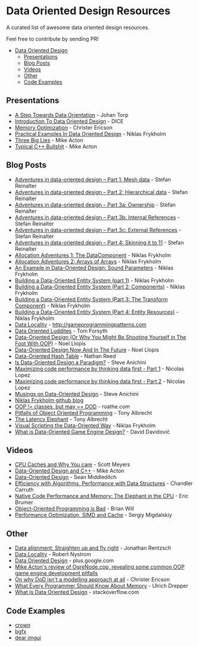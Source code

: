 # Data Oriented Design Resources

A curated list of awesome data oriented design resources.

Feel free to contribute by sending PR!

- [Data Oriented Design](#data-oriented-design-resources)
    - [Presentations](#presentations)
    - [Blog Posts](#blog-posts)
    - [Videos](#videos)
    - [Other](#other)
    - [Code Examples](#code-examples)

## Presentations

* [A Step Towards Data Orientation](http://www.slideshare.net/DICEStudio/a-step-towards-data-orientation) - Johan Torp
* [Introduction To Data Oriented Design](http://www.slideshare.net/DICEStudio/introduction-to-data-oriented-design) - DICE
* [Memory Optimization](http://www.research.scea.com/research/pdfs/GDC2003_Memory_Optimization_18Mar03.pdf) - Christer Ericson
* [Practical Examples In Data Oriented Design](https://docs.google.com/presentation/d/17Bzle0w6jz-1ndabrvC5MXUIQ5jme0M8xBF71oz-0Js/present?slide=id.i0) - Niklas Frykholm
* [Three Big Lies](http://cellperformance.beyond3d.com/articles/2008/03/three-big-lies.html) - Mike Acton
* [Typical C++ Bullshit](http://macton.smugmug.com/gallery/8936708_T6zQX#!i=593426709&k=ZX4pZ) - Mike Acton

## Blog Posts

* [Adventures in data-oriented design – Part 1: Mesh data](https://molecularmusings.wordpress.com/2011/11/03/adventures-in-data-oriented-design-part-1-mesh-data-3/) - Stefan Reinalter
* [Adventures in data-oriented design – Part 2: Hierarchical data](https://molecularmusings.wordpress.com/2013/02/22/adventures-in-data-oriented-design-part-2-hierarchical-data/) - Stefan Reinalter
* [Adventures in data-oriented design – Part 3a: Ownership](https://molecularmusings.wordpress.com/2013/05/02/adventures-in-data-oriented-design-part-3a-ownership/) - Stefan Reinalter
* [Adventures in data-oriented design – Part 3b: Internal References](https://molecularmusings.wordpress.com/2013/05/17/adventures-in-data-oriented-design-part-3b-internal-references/) - Stefan Reinalter
* [Adventures in data-oriented design – Part 3c: External References](https://molecularmusings.wordpress.com/2013/07/24/adventures-in-data-oriented-design-part-3c-external-references/) - Stefan Reinalter
* [Adventures in data-oriented design – Part 4: Skinning it to 11](https://molecularmusings.wordpress.com/2013/08/22/adventures-in-data-oriented-design-part-4-skinning-it-to-11/) - Stefan Reinalter
* [Allocation Adventures 1: The DataComponent](http://bitsquid.blogspot.it/2015/06/allocation-adventures-1-datacomponent.html) - Niklas Frykholm
* [Allocation Adventures 2: Arrays of Arrays](http://bitsquid.blogspot.it/2015/06/allocation-adventures-2-arrays-of-arrays.html) - Niklas Frykholm
* [An Example in Data-Oriented Design: Sound Parameters](http://bitsquid.blogspot.it/2011/11/example-in-data-oriented-design-sound.html) - Niklas Frykholm
* [Building a Data-Oriented Entity System (part 1)](http://bitsquid.blogspot.it/2014/08/building-data-oriented-entity-system.html) - Niklas Frykholm
* [Building a Data-Oriented Entity System (Part 2: Components)](http://bitsquid.blogspot.it/2014/09/building-data-oriented-entity-system.html) - Niklas Frykholm
* [Building a Data-Oriented Entity System (Part 3: The Transform Component)](http://bitsquid.blogspot.it/2014/10/building-data-oriented-entity-system.html) - Niklas Frykholm
* [Building a Data-Oriented Entity System (Part 4: Entity Resources)](http://bitsquid.blogspot.it/2014/10/building-data-oriented-entity-system_10.html) - Niklas Frykholm
* [Data Locality](http://gameprogrammingpatterns.com/data-locality.html) - http://gameprogrammingpatterns.com
* [Data Oriented Luddites](http://home.comcast.net/~tom_forsyth/blog.wiki.html#[[Data%20Oriented%20Luddites]]) - Tom Forsyth
* [Data-Oriented Design (Or Why You Might Be Shooting Yourself in The Foot With OOP)](http://gamesfromwithin.com/data-oriented-design) - Noel Llopis
* [Data-Oriented Design Now And In The Future](http://gamesfromwithin.com/data-oriented-design-now-and-in-the-future) - Noel Llopis
* [Data-Oriented Hash Table](http://www.reedbeta.com/blog/2015/01/12/data-oriented-hash-table/) - Nathan Reed
* [Is Data-Oriented Design a Paradigm?](http://solid-angle.blogspot.it/2010/12/is-data-oriented-design-paradigm.html) - Steve Anichini
* [Maximizing code performance by thinking data first - Part 1](https://fuzzyreflection.com/2016/07/14/maximizing-code-performance-by-thinking-data-first-part-1/) - Nicolas Lopez
* [Maximizing code performance by thinking data first - Part 2](https://fuzzyreflection.com/2016/08/15/maximizing-code-performance-by-thinking-data-first-part-2/) - Nicolas Lopez
* [Musings on Data-Oriented Design](http://solid-angle.blogspot.it/2010/02/musings-on-data-oriented-design.html) - Steve Anichini
* [Niklas Frykholm github blog](https://github.com/niklasfrykholm/blog)
* [OOP != classes, but may == DOD](https://roathe.wordpress.com/2010/03/22/oop-classes-but-may-dod/) - roathe.com
* [Pitfalls of Object Oriented Programming](http://www.slideshare.net/EmanWebDev/pitfalls-of-object-oriented-programminggcap09) - Tony Albrecht
* [The Latency Elephant](http://seven-degrees-of-freedom.blogspot.it/2009/10/latency-elephant.html) - Tony Albrecht
* [Visual Scripting the Data-Oriented Way](http://bitsquid.blogspot.it/2010/09/visual-scripting-data-oriented-way.html) - Niklas Frykholm
* [What is Data-Oriented Game Engine Design?](http://gamedevelopment.tutsplus.com/articles/what-is-data-oriented-game-engine-design--cms-21052) - David Davidović

## Videos

* [CPU Caches and Why You care](https://vimeo.com/97337258) - Scott Meyers
* [Data-Oriented Design and C++](https://www.youtube.com/watch?v=rX0ItVEVjHc) - Mike Acton
* [Data-Oriented Design](https://www.youtube.com/watch?v=16ZF9XqkfRY) - Sean Middleditch
* [Efficiency with Algorithms, Performance with Data Structures](https://www.youtube.com/watch?v=fHNmRkzxHWs&list=WL&index=1) - Chandler Carruth
* [Native Code Performance and Memory: The Elephant in the CPU](https://channel9.msdn.com/Events/Build/2013/4-329) - Eric Brumer
* [Object-Oriented Programming is Bad](https://www.youtube.com/watch?v=QM1iUe6IofM) - Brian Will
* [Performance Optimization, SIMD and Cache](https://www.youtube.com/watch?v=Nsf2_Au6KxU) - Sergiy Migdalskiy

## Other

* [Data alignment: Straighten up and fly right](http://www.ibm.com/developerworks/library/pa-dalign/) - Jonathan Rentzsch
* [Data Locality](http://gameprogrammingpatterns.com/data-locality.html) - Robert Nystrom
* [Data Oriented Design](https://plus.google.com/u/0/+Dataorienteddesign/posts) - plus.google.com
* [Mike Acton's review of OgreNode.cpp, revealing some common OOP game engine development pitfalls](http://www.bounceapp.com/116414)
* [On why DoD isn't a modelling approach at all](https://sites.google.com/site/macton/home/onwhydodisntamodellingapproachatall) - Christer Ericson
* [What Every Programmer Should Know About Memory](http://www.akkadia.org/drepper/cpumemory.pdf) - Ulrich Drepper
* [What Is Data Oriented Design](http://stackoverflow.com/questions/1641580/what-is-data-oriented-design) - stackoverflow.com

## Code Examples

* [crown](https://github.com/taylor001/crown)
* [bgfx](https://github.com/bkaradzic/bgfx)
* [dear imgui](https://github.com/ocornut/imgui)
